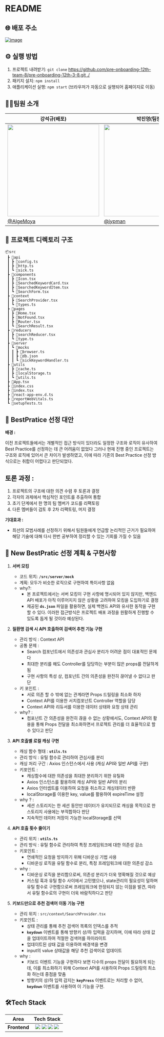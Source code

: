 # README
## 🌐 배포 주소
[![image](https://github.com/Minsoek96/pre-onboarding-12th-3-8/assets/125581005/19a3062a-5d14-44b5-bdeb-852b9ed9ceb7)](https://pre-onboarding-12th-3-8.vercel.app/)



## ⚙ 실행 방법

1. 프로젝트 내려받기: `git clone` [https://github.com/pre-onboarding-12th-team-8/pre-onboarding-12th-3-8.git ./](https://github.com/pre-onboarding-12th-team-8/pre-onboarding-12th-3-8.git) 
2. 패키지 설치: `npm install`
3. 애플리케이션 실행: `npm start` (브라우저가 자동으로 실행되어 홈페이지로 이동)


## 🙋‍♂️팀원 소개

| 강석규(배포) | 박진영(팀장) | 백민석(서기) |
| --- | --- | --- |
| <img src="https://avatars.githubusercontent.com/u/8746067?v=4.png" width="300" height="300"/> | <img src="https://avatars.githubusercontent.com/u/69949824?v=4.png" width="300" height="300"/> | <img src="https://avatars.githubusercontent.com/u/125581005?s=64&v=4" width="300" height="300"/> |
| [@AlgeMoya](https://github.com/AlgeMoya) | [@jypman](https://github.com/orgs/pre-onboarding-12th-team-8/people/jypman) | [@Minsoek96](https://github.com/Minsoek96?tab=repositories) |


## 📁 프로젝트 디렉토리 구조
```
📦src
 ┣ 📂api
 ┃ ┣ 📜config.ts
 ┃ ┣ 📜http.ts
 ┃ ┗ 📜sick.ts
 ┣ 📂components
 ┃ ┣ 📜Icon.tsx
 ┃ ┣ 📜SearchedKeywordCard.tsx
 ┃ ┣ 📜SearchedKeywordItem.tsx
 ┃ ┗ 📜SearchForm.tsx
 ┣ 📂context
 ┃ ┣ 📜SearchProvider.tsx
 ┃ ┗ 📜types.ts
 ┣ 📂pages
 ┃ ┣ 📜Home.tsx
 ┃ ┣ 📜NotFound.tsx
 ┃ ┣ 📜Router.tsx
 ┃ ┗ 📜SearchResult.tsx
 ┣ 📂reducers
 ┃ ┣ 📜searchReducer.tsx
 ┃ ┗ 📜type.ts
 ┣ 📂server
 ┃ ┗ 📂mocks
 ┃ ┃ ┣ 📜browser.ts
 ┃ ┃ ┣ 📜db.json
 ┃ ┃ ┗ 📜sickKeywordHandler.ts
 ┣ 📂utils
 ┃ ┣ 📜cache.ts
 ┃ ┣ 📜localStorage.ts
 ┃ ┗ 📜utils.ts
 ┣ 📜App.tsx
 ┣ 📜index.css
 ┣ 📜index.tsx
 ┣ 📜react-app-env.d.ts
 ┣ 📜reportWebVitals.ts
 ┗ 📜setupTests.ts
```

## 🚫 BestPratice 선정 대안

**배경 :**

이전 프로젝트들에서는 개별적인 접근 방식이 있더라도 일정한 구조와 로직이 유사하여 Best Practice를 선정하는 데 큰 어려움이 없었다 그러나 현재 진행 중인 프로젝트는 구조와 로직에 있어서 큰 차이가 발생하였고, 이에 따라 기존의 Best Practice 선정 방식으로는 취합이 어렵다고 판단되었다.

## 토론 **과정** :

1. 프로젝트의 구조에 대한 의견 수렴 후 토론과 결정
2. 각자의 과제에서 핵심적인 포인트를 추출하여 통합
3. 초기 단계에서 한 명의 팀 멤버가 코드를 리팩토링
4. 다른 멤버들이 검토 후 2차 리팩토링, 머지 결정

**기대효과 :**

- 최선의 모범사례를 선정하기 위해서 팀원들에게 언급할 논리적인 근거가 필요하여 해당 기술에 대해 다시 한번 공부하여 정리할 수 있는 기회를 가질 수 있음

## 💪 New BestPratic 선정 계획 & 구현사항

1. **서버 모킹**
    - 코드 위치: **`/src/server/mock`**
    - 계획: 모두가 비슷한 로직으로 구현하여 특이사항 없음
    - why?:
        - 본 프로젝트에서는 서버 모킹이 구현 사항에 명시되어 있지 않지만, 백엔드 API 배포가 아직 이루어지지 않은 상황을 고려하여 모킹을 도입하기로 결정
        - 제공된 **`ds.json`** 파일을 활용하면, 실제 백엔드 API와 유사한 동작을 구현할 수 있다. 이러한 접근방식은 프로젝트 배포 과정을 원활하게 진행할 수 있도록 돕게 될 것이라 예상된다.

2. **질환명 검색 시 API 호출하여 검색어 추천 기능 구현**
    - 관리 방식 : Context API
    - 공통 문제 :
        - Search 컴포넌트에서 의존성과 관심사 분리가 어려운 점이 대표적인 문제다
        - 최대한 분리를 해도 Controller를 담당하는 부분이 많은 props를 전달하게됨
        - 구현 사항의 특성 상, 컴포넌트 간의 의존성을 완전히 끊어낼 수 없다고 판단
    - 키 포인트 :
        - 서로 의존 할 수 밖에 없는 관계라면 Props 드릴링을 최소화 하자
        - Context API를 이용한 서치컴포넌트 Controller 역할을 담당
        - Context API와 리듀서를 이용한 데이터 상태와 요청 상태 관리
    - why? :
        - 컴포넌트 간 의존성을 완전히 끊을 수 없는 상황에서도, Context API의 활용을 통해 Props 전달을 최소화하면서 프로젝트 관리를 더 효율적으로 할 수 있다고 판단

3. **API 호출별 로컬 캐싱 구현**
    - 캐싱 함수 형태 : **`utils.ts`**
    - 관리 방식  :  유틸 함수로 관리하여 관심사를 분리
    - 캐싱 처리 구간 :  Axios 인스턴스에서 사용 (캐싱 API와 일반 API를 구분)
    - 키포인트  :
        - 캐싱함수에 대한 의존성을 최대한 분리하기 위한 유틸화
        - Axios 인스턴스를 활용하여 캐싱 API와 일반 API의 분리
        - Axios 인터셉트를 이용하여 요청을 취소하고 캐싱데이터 반환
        - localStorage를 이용한 key, value를 활용하여 expireTime 설정
    - why ? :
        - 세션 스토리지는 한 세션 동안만 데이터가 유지되므로 캐싱을 목적으로 한 스토리지 사용에는 부적합하다 판단
        - 지속적인 데이터 저장이 가능한 localStorage를 선택

4. **API 호출 횟수 줄이기**
    - 관리 위치 : **`utils.ts`**
    - 관리 방식 : 유틸 함수로 관리하여 특정 프레임워크에 대한 의존성 감소
    - 키포인트  :
        - 연쇄적인 요청을 방지하기 위해 디바운싱 기법 사용
        - 디바운싱 로직을 유틸 함수로 분리, 특정 프레임워크에 대한 의존성 감소
    - why :
        - 디바운싱 로직을 분리함으로써, 의존성 분리가 더욱 명확해질 것으로 예상
        - 커스텀 훅과 유틸 함수 사이에서 고민했으나, state관리의 필요성이 덜하며 유틸 함수로 구현함으로써 프레임워크에 한정되지 않는 이점을 발견, 따라서 유틸 함수로의 구현이 더욱 바람직하다고 판단

5. **키보드만으로 추천 검색어 이동 기능 구현**
    - 관리 위치 : `src/context/SearchProvider.tsx`
    - 키포인트 :
        - 상태 관리를 통해 추천 검색어 목록의 인덱스를 추적
        - **`keydown`** 이벤트를 통해 방향키 상/하 입력을 감지하며, 이에 따라 상태 값을 업데이트하여 적절한 검색어를 하이라이트
        - 업데이트된 상태 값을 이용하여 배경색을 변경
        - input의 value 상태값을 해당 추천 검색어로 업데이트
    - why :
        - 키보드 이벤트 기능을 구현하다 보면 다수의 props 전달이 필요하게 되는데, 이를 최소화하기 위해 Context API를 사용하여 Props 드릴링의 최소화 하는데 중점을 맞춤
        - 방향키의 상/하 입력 감지는 **`keyPress`** 이벤트로는 처리할 수 없어, **`keydown`** 이벤트를 사용하여 이 기능을 구현.

## 🛠Tech Stack
<div>

Area| Tech Stack|
:--------:|:------------------------------:|
**Frontend** | <img src="https://img.shields.io/badge/react-61DAFB?style=for-the-badge&logo=react&logoColor=black"> <img src="https://img.shields.io/badge/React Router-CA4245.svg?&style=for-the-badge&logo=reactrouter&logoColor=white"> <img src="https://img.shields.io/badge/Axios-5A29E4.svg?&style=for-the-badge&logo=axios&logoColor=white"> <img src="https://img.shields.io/badge/styledcomponents-DB7093.svg?&style=for-the-badge&logo=styledcomponents&logoColor=white">
</div>
